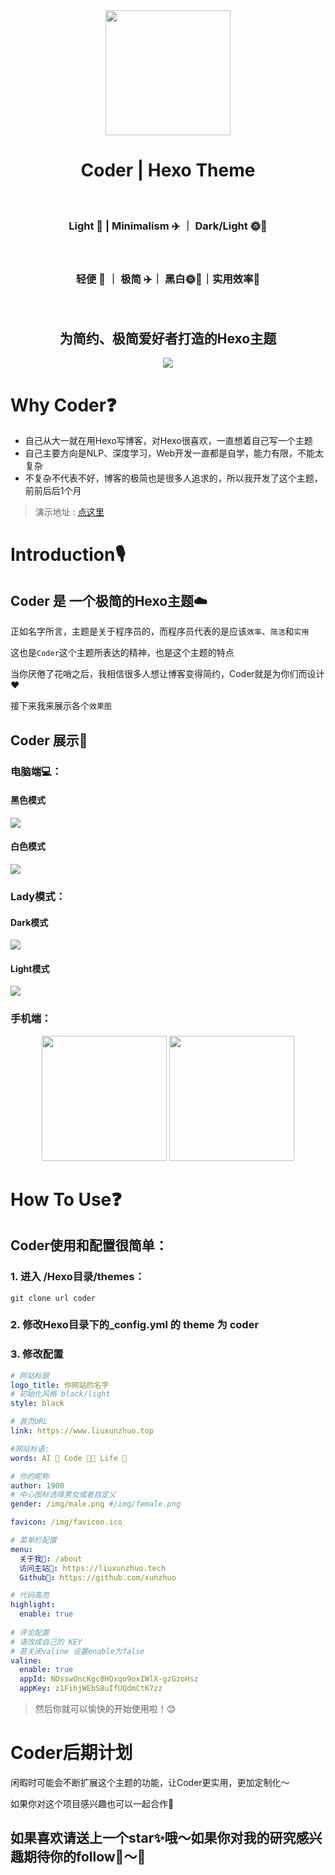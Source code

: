 <div align = "center">
  <img src="https://picreso.oss-cn-beijing.aliyuncs.com/boycoder.png" width="200px" />
  <h1> Coder | Hexo Theme</h1>
  <br>
  <h3> Light 🌲 | Minimalism ✈️ ｜ Dark/Light 🌞🌛</h3>
  <br>
  <h3>
    轻便 🌲 ｜ 极简 ✈️｜ 黑白🌞🌛｜实用效率🔨
  </h3>
  <br>
  <h2>为简约、极简爱好者打造的Hexo主题</h2>
  <img src="https://github.com/xunzhuo/hexo-theme-coder/raw/master/source/doc/hexocoder.png" />
</div>



# Why Coder❓

+ 自己从大一就在用Hexo写博客，对Hexo很喜欢，一直想着自己写一个主题
+ 自己主要方向是NLP、深度学习，Web开发一直都是自学，能力有限，不能太复杂
+ 不复杂不代表不好，博客的极简也是很多人追求的，所以我开发了这个主题，前前后后1个月

> 演示地址 : [点这里](https://www.liuxunzhuo.top)

# Introduction🎙️

## Coder 是 一个极简的Hexo主题☁️

正如名字所言，主题是关于程序员的，而程序员代表的是应该`效率`、`简洁`和`实用`

这也是`Coder`这个主题所表达的精神，也是这个主题的特点

当你厌倦了花哨之后，我相信很多人想让博客变得简约，Coder就是为你们而设计❤️

接下来我来展示各个`效果图`

## Coder 展示👀

### 电脑端💻：

#### 黑色模式

![](https://github.com/xunzhuo/hexo-theme-coder/raw/master/source/doc/gentle.png)

#### 白色模式

![](https://github.com/xunzhuo/hexo-theme-coder/raw/master/source/doc/light.png)

### Lady模式：

#### Dark模式

![](https://github.com/xunzhuo/hexo-theme-coder/raw/master/source/doc/lady1.png)

#### Light模式

![](https://github.com/xunzhuo/hexo-theme-coder/raw/master/source/doc/lady2.png)

### 手机端：

<div align = "center">
  <span> <img src="https://github.com/xunzhuo/hexo-theme-coder/raw/master/source/doc/phone1.png" width="200" /> <img src="https://github.com/xunzhuo/hexo-theme-coder/raw/master/source/doc/phone2.png" width="200"  /></span>
</div>



# How To Use❓



## Coder使用和配置很简单：

### 1. 进入 /Hexo目录/themes：

``` shell
git clone url coder
```

### 2. 修改Hexo目录下的_config.yml 的 theme 为 coder

### 3. 修改配置

````yaml
# 网站标题
logo_title: 你网站的名字
# 初始化风格 black/light
style: black

# 首页URL
link: https://www.liuxunzhuo.top

#网站标语:
words: AI 🤖️ Code 🧑‍💻 Life 🌈

# 你的昵称
author: 1900
# 中心图标选择男女或者自定义
gender: /img/male.png #/img/female.png

favicon: /img/favicon.ico

# 菜单栏配置
menu:
  关于我👀: /about
  访问主站🎉: https://liuxunzhuo.tech
  Github🐒: https://github.com/xunzhuo

# 代码高亮
highlight:
  enable: true
  
# 评论配置
# 请改成自己的 KEY
# 若关闭valine 设置enable为false
valine:
  enable: true
  appId: NOsswOncKgc8HOxqo9oxIWlX-gzGzoHsz
  appKey: z1FihjWEbS8uIfUQdmCtK7zz

````

> 然后你就可以愉快的开始使用啦！😊

# Coder后期计划

闲暇时可能会不断扩展这个主题的功能，让Coder更实用，更加定制化～

如果你对这个项目感兴趣也可以一起合作🤝

## 如果喜欢请送上一个star✨哦～如果你对我的研究感兴趣期待你的follow👬～🌈

